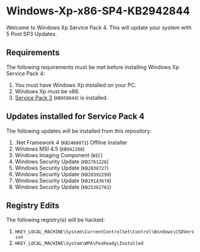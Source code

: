 # Windows-Xp-x86-SP4-KB2942844

Welcome to Windows Xp Service Pack 4. This will update your system with 5 Post SP3 Updates.

## Requirements

The following requirements must be met before installing Windows Xp Service Pack 4:

1. You must have Windows Xp installed on your PC.
2. Windows Xp must be x86.
3. <a href="http://www.ebay.com/sch/i.html?_from=R40&_trksid=p2380057.m570.l1313.TR2.TRC0.A0.H0.Xwindows+xp+service+pack+3.TRS0&_nkw=windows+xp+service+pack+3&_sacat=0">Service Pack 3</a> (`KB958644`) is installed.

## Updates installed for Service Pack 4

The following updates will be installed from this repository:

1. .Net Framework 4 (`KB2468871`) Offline Installer
2. Windows MSI 4.5 (`KB942288`)
3. Windows Imaging Component (`WIC`)
4. Windows Security Update (`KB2761226`)
5. Windows Security Update (`KB2838727`)
6. Windows Security Update (`KB28392299`)
7. Windows Security Update (`KB29143678`)
8. Windows Security Update (`KB25362761`)

## Registry Edits

The following registry(s) will be hacked:

1. `HKEY_LOCAL_MACHINE\System\CurrentControlSet\Control\Windows\CSDVersion`
2. `HKEY_LOCAL_MACHINE\System\WPA\PosReady\Installed`
